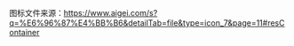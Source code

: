 图标文件来源：https://www.aigei.com/s?q=%E6%96%87%E4%BB%B6&detailTab=file&type=icon_7&page=11#resContainer
